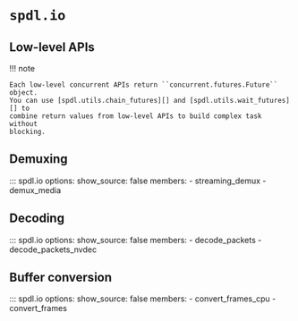 # ``spdl.io``

## Low-level APIs

!!! note

    Each low-level concurrent APIs return ``concurrent.futures.Future`` object.
    You can use [spdl.utils.chain_futures][] and [spdl.utils.wait_futures][] to 
    combine return values from low-level APIs to build complex task without
    blocking.

## Demuxing

::: spdl.io
    options:
      show_source: false
      members:
      - streaming_demux
      - demux_media

## Decoding

::: spdl.io
    options:
      show_source: false
      members:
      - decode_packets
      - decode_packets_nvdec

## Buffer conversion

::: spdl.io
    options:
      show_source: false
      members:
      - convert_frames_cpu
      - convert_frames
